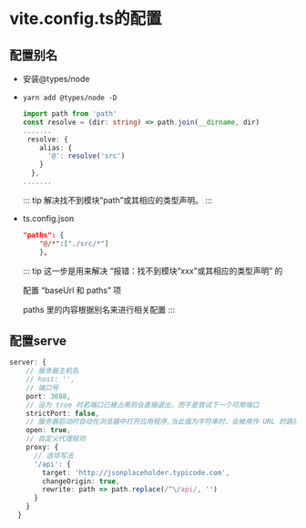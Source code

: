 # vite.config.ts的配置
## 配置别名
- 安装@types/node
- `yarn add @types/node -D`

  ```ts
  import path from 'path'
  const resolve = (dir: string) => path.join(__dirname, dir)
  .......
   resolve: {
      alias: {
        '@': resolve('src')
      }
    },
  .......
  ```
   ::: tip
   解决找不到模块“path”或其相应的类型声明。
  :::
- ts.config.json

    ```json
    "paths": {
        "@/*":["./src/*"]
        },
    ```


  ::: tip
   这一步是用来解决 “报错：找不到模块“xxx”或其相应的类型声明” 的

   配置 “baseUrl 和 paths” 项
   
   paths 里的内容根据别名来进行相关配置
  :::
  
## 配置serve


  ```ts
  server: {
      // 服务器主机名
      // host: '',
      // 端口号
      port: 3088,
      // 设为 true 时若端口已被占用则会直接退出，而不是尝试下一个可用端口
      strictPort: false,
      // 服务器启动时自动在浏览器中打开应用程序,当此值为字符串时，会被用作 URL 的路径名
      open: true,
      // 自定义代理规则
      proxy: {
        // 选项写法
        '/api': {
          target: 'http://jsonplaceholder.typicode.com',
          changeOrigin: true,
          rewrite: path => path.replace(/^\/api/, '')
        }
      }
    }
  ```
